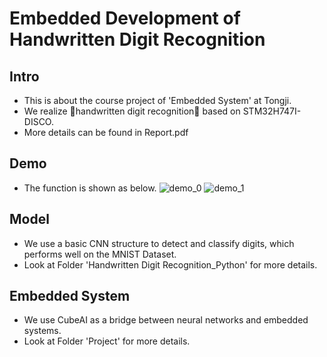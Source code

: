 # Embedded Development of Handwritten Digit Recognition
## Intro
- This is about the course project of 'Embedded System' at Tongji.  
- We realize 📝handwritten digit recognition👀 based on STM32H747I-DISCO.
- More details can be found in Report.pdf
  
## Demo
- The function is shown as below.
![demo_0](https://github.com/blackspiderrr/Embedded_Development_of_Handwritten_Digit_Recognition/blob/master/Demo/demo_0.gif)
![demo_1](https://github.com/blackspiderrr/Embedded_Development_of_Handwritten_Digit_Recognition/blob/master/Demo/demo_1.gif)

## Model
- We use a basic CNN structure to detect and classify digits, which performs well on the MNIST Dataset.
- Look at Folder 'Handwritten Digit Recognition_Python' for more details.

## Embedded System
- We use CubeAI as a bridge between neural networks and embedded systems.
- Look at Folder 'Project' for more details.

